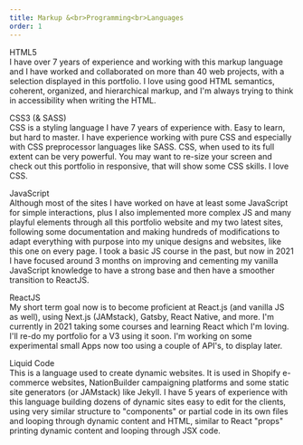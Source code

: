 ```yaml
---
title: Markup &<br>Programming<br>Languages
order: 1
---
```


<p><span class="font-light">HTML5</span><br>I have over 7 years of experience and working with this markup language and I have worked and collaborated on more than 40 web projects, with a selection displayed in this portfolio. I love using good HTML semantics, coherent, organized, and hierarchical markup, and I'm always trying to think in accessibility when writing the HTML.</p>

<p><span class="font-light">CSS3 (& SASS)</span><br>CSS is a styling language I have 7 years of experience with. Easy to learn, but hard to master. I have experience working with pure CSS and especially with CSS preprocessor languages like SASS<!-- or Less-->. CSS, when used to its full extent can be very powerful.<!-- Modern web responsive design is all in the CSS, it was stablished to be no longer in the HTML and styles should be independent from structure.--> You may want to re-size your screen and check out this portfolio in responsive, that will show some CSS skills. I love CSS.</p><!--Knowing and using CSS well can be very, very powerful.-->

<p><span class="font-light">JavaScript</span><br>Although most of the sites I have worked on have at least some JavaScript for simple interactions, plus I also implemented more complex JS and many playful elements through all this portfolio website and my two latest sites, following some documentation and making hundreds of modifications to adapt everything with purpose into my unique designs and websites, like this one on every page. I took a basic JS course in the past, but now in 2021 I have focused around 3 months on improving and cementing my vanilla JavaScript knowledge to have a strong base and then have a smoother transition to ReactJS.</p>

<p><span class="font-light">ReactJS</span><br>My short term goal now is to become proficient at React.js (and vanilla JS as well), using Next.js (JAMstack), Gatsby, React Native, and more. I'm currently in 2021 taking some courses and learning React which I'm loving. I'll re-do my portfolio for a V3 using it soon. I'm working on some experimental small Apps now too using a couple of API's, to display later.</p>

<p><span class="font-light">Liquid Code</span><br>This is a language used to create dynamic websites. It is used in Shopify e-commerce websites, NationBuilder campaigning platforms and some static site generators (or JAMstack) like Jekyll. I have 5 years of experience with this language building dozens of dynamic sites easy to edit for the clients, using very similar structure to "components" or partial code in its own files and looping through dynamic content and HTML, similar to React "props" printing dynamic content and looping through JSX code.</p><!--My experience using this language has meant I am able to accomplish more than the regular.-->

<!--<p><span class="font-light">Javascript & React</span><br>I retain a working knowledge of the language which I continue to expand on an ongoing basis. My short term goal now is to become proficient at JavaScript and React.js, I'm currently taking some courses improving my JS skills and learning React.</p>--><!--I'm currently expanding my knowledge and focusing on learning it better to be able to master it.-->

<!--<p><span class="font-light">React Js</span><br>I retain a working knowledge of the language, and is my main focus to expand my current skillset. I intend on transferring some of my newest sites to this language using Next.js in the future.</p>--><!--I have small knowledge-->

<!--<p><span class="font-light">Green Sock Animation Platform</span><br>It is currently powering some of the animations in this portfolio and a couple of my recent projects. I continue to expand my capabilities to give even more life to future sites and create more interesting interactive designs.</p>-->
